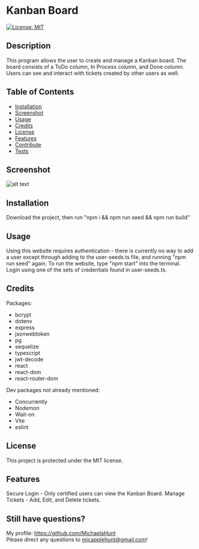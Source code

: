 # Kanban Board
  [![License: MIT](https://img.shields.io/badge/License-MIT-yellow.svg)](https://opensource.org/licenses/MIT)

  ## Description

  This program allows the user to create and manage a Kanban board. The board consists of a ToDo column, In Process column, and Done column. Users can see and interact with tickets created by other users as well.

  ## Table of Contents

  - [Installation](#installation)
  - [Screenshot](#screenshot)
  - [Usage](#usage)
  - [Credits](#credits)  
  - [License](#license)
  - [Features](#features)
  - [Contribute](#contribute)
  - [Tests](#tests)

  ## Screenshot

  ![alt text](<Screenshot 2025-01-07 at 3.41.57 PM.png>)

  ## Installation

  Download the project, then run "npm i && npm run seed && npm run build"

  ## Usage

  Using this website requires authentication - there is currently no way to add a user except through adding to the user-seeds.ts file, and running "npm run seed" again.
  To run the website, type "npm start" into the terminal.
  Login using one of the sets of credentials found in user-seeds.ts.

  ## Credits

  Packages:
  - bcrypt
  - dotenv
  - express
  - jsonwebtoken
  - pg
  - sequelize
  - typescript
  - jwt-decode
  - react
  - react-dom
  - react-router-dom
  
  Dev packages not already mentioned:
  - Concurrently
  - Nodemon
  - Wait-on
  - Vite
  - eslint

  ## License

  This project is protected under the MIT license.

  ## Features

  Secure Login - Only certified users can view the Kanban Board. 
  Manage Tickets - Add, Edit, and Delete tickets. 

  ## Still have questions? 

  My profile: https://github.com/MichaelaHunt  
  Please direct any questions to micapplehunt@gmail.com!

